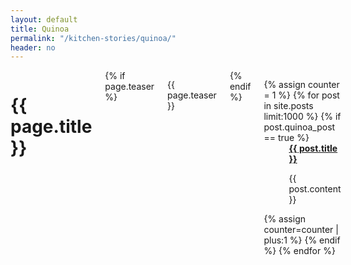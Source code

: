 ```yaml
---
layout: default
title: Quinoa
permalink: "/kitchen-stories/quinoa/"
header: no
---
```


<div id="blog-index" class="row">
  <div class="small-12 columns t30">
    <h1>{{ page.title }}</h1>
    {% if page.teaser %}
      <p class="teaser">{{ page.teaser }}</p>
    {% endif %}
    <dl class="accordion" data-accordion>
      {% assign counter = 1 %}
      {% for post in site.posts limit:1000 %}
        {% if post.quinoa_post == true %}
          <dd class="accordion-navigation">
            <a href="#panel{{ counter }}"><span class="iconfont"></span><strong>{{ post.title }}</strong></a>
            <div id="panel{{ counter }}" class="content">
                    <p>{{ post.content }}</p>
            </div>
          </dd>
        {% assign counter=counter | plus:1 %}
        {% endif %}
      {% endfor %}
    </dl>
  </div><!-- /.small-12.columns -->
</div><!-- /.row -->
